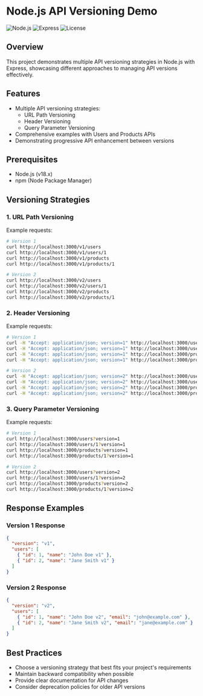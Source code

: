 # Node.js API Versioning Demo

![Node.js](https://img.shields.io/badge/Node.js-18.x-green)
![Express](https://img.shields.io/badge/Express-4.x-lightgrey)
![License](https://img.shields.io/badge/License-MIT-blue)

## Overview

This project demonstrates multiple API versioning strategies in Node.js with Express, showcasing different approaches to managing API versions effectively.

## Features

- Multiple API versioning strategies:
  - URL Path Versioning
  - Header Versioning
  - Query Parameter Versioning
- Comprehensive examples with Users and Products APIs
- Demonstrating progressive API enhancement between versions

## Prerequisites

- Node.js (v18.x)
- npm (Node Package Manager)

## Versioning Strategies

### 1. URL Path Versioning

Example requests:

```bash
# Version 1
curl http://localhost:3000/v1/users
curl http://localhost:3000/v1/users/1
curl http://localhost:3000/v1/products
curl http://localhost:3000/v1/products/1

# Version 2
curl http://localhost:3000/v2/users
curl http://localhost:3000/v2/users/1
curl http://localhost:3000/v2/products
curl http://localhost:3000/v2/products/1
```

### 2. Header Versioning

Example requests:

```bash
# Version 1
curl -H "Accept: application/json; version=1" http://localhost:3000/users
curl -H "Accept: application/json; version=1" http://localhost:3000/users/1
curl -H "Accept: application/json; version=1" http://localhost:3000/products
curl -H "Accept: application/json; version=1" http://localhost:3000/products/1

# Version 2
curl -H "Accept: application/json; version=2" http://localhost:3000/users
curl -H "Accept: application/json; version=2" http://localhost:3000/users/1
curl -H "Accept: application/json; version=2" http://localhost:3000/products
curl -H "Accept: application/json; version=2" http://localhost:3000/products/1
```

### 3. Query Parameter Versioning

Example requests:

```bash
# Version 1
curl http://localhost:3000/users?version=1
curl http://localhost:3000/users/1?version=1
curl http://localhost:3000/products?version=1
curl http://localhost:3000/products/1?version=1

# Version 2
curl http://localhost:3000/users?version=2
curl http://localhost:3000/users/1?version=2
curl http://localhost:3000/products?version=2
curl http://localhost:3000/products/1?version=2
```

## Response Examples

### Version 1 Response

```json
{
  "version": "v1",
  "users": [
    { "id": 1, "name": "John Doe v1" },
    { "id": 2, "name": "Jane Smith v1" }
  ]
}
```

### Version 2 Response

```json
{
  "version": "v2",
  "users": [
    { "id": 1, "name": "John Doe v2", "email": "john@example.com" },
    { "id": 2, "name": "Jane Smith v2", "email": "jane@example.com" }
  ]
}
```

## Best Practices

- Choose a versioning strategy that best fits your project's requirements
- Maintain backward compatibility when possible
- Provide clear documentation for API changes
- Consider deprecation policies for older API versions
